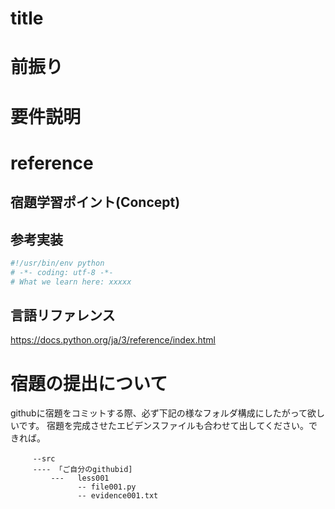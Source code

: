 # title

# 前振り

# 要件説明

# reference
## 宿題学習ポイント(Concept)

## 参考実装
``` Python:Less00x.py
#!/usr/bin/env python
# -*- coding: utf-8 -*-
# What we learn here: xxxxx

```

## 言語リファレンス
https://docs.python.org/ja/3/reference/index.html

# 宿題の提出について
githubに宿題をコミットする際、必ず下記の様なフォルダ構成にしたがって欲しいです。 
宿題を完成させたエビデンスファイルも合わせて出してください。できれば。  
```
　　　--src  
     ---- 「ご自分のgithubid]  
         ---   less001  
               -- file001.py  
               -- evidence001.txt  
```
